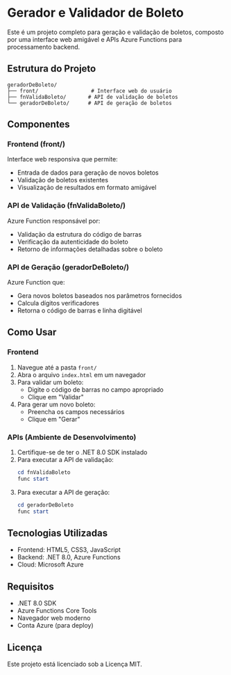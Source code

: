 # Gerador e Validador de Boleto

Este é um projeto completo para geração e validação de boletos, composto por uma interface web amigável e APIs Azure Functions para processamento backend.

## Estrutura do Projeto

```
geradorDeBoleto/
├── front/                 # Interface web do usuário
├── fnValidaBoleto/       # API de validação de boletos
└── geradorDeBoleto/      # API de geração de boletos
```

## Componentes

### Frontend (front/)

Interface web responsiva que permite:
- Entrada de dados para geração de novos boletos
- Validação de boletos existentes
- Visualização de resultados em formato amigável

### API de Validação (fnValidaBoleto/)

Azure Function responsável por:
- Validação da estrutura do código de barras
- Verificação da autenticidade do boleto
- Retorno de informações detalhadas sobre o boleto

### API de Geração (geradorDeBoleto/)

Azure Function que:
- Gera novos boletos baseados nos parâmetros fornecidos
- Calcula dígitos verificadores
- Retorna o código de barras e linha digitável

## Como Usar

### Frontend

1. Navegue até a pasta `front/`
2. Abra o arquivo `index.html` em um navegador
3. Para validar um boleto:
   - Digite o código de barras no campo apropriado
   - Clique em "Validar"
4. Para gerar um novo boleto:
   - Preencha os campos necessários
   - Clique em "Gerar"

### APIs (Ambiente de Desenvolvimento)

1. Certifique-se de ter o .NET 8.0 SDK instalado
2. Para executar a API de validação:
   ```powershell
   cd fnValidaBoleto
   func start
   ```
3. Para executar a API de geração:
   ```powershell
   cd geradorDeBoleto
   func start
   ```

## Tecnologias Utilizadas

- Frontend: HTML5, CSS3, JavaScript
- Backend: .NET 8.0, Azure Functions
- Cloud: Microsoft Azure

## Requisitos

- .NET 8.0 SDK
- Azure Functions Core Tools
- Navegador web moderno
- Conta Azure (para deploy)

## Licença

Este projeto está licenciado sob a Licença MIT.